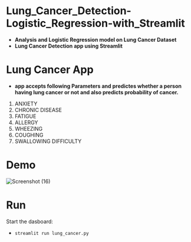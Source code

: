 # Lung_Cancer_Detection-Logistic_Regression-with_Streamlit

- **Analysis and Logistic Regression model on Lung Cancer Dataset**
- **Lung Cancer Detection app using Streamlit**

# Lung Cancer App

- **app accepts following Parameters and predictes whether a person having lung cancer or not and also predicts probability of cancer.**
1. ANXIETY 
2. CHRONIC DISEASE
3. FATIGUE
4. ALLERGY
5. WHEEZING
6. COUGHING
7. SWALLOWING DIFFICULTY

# Demo

![Screenshot (16)](https://user-images.githubusercontent.com/111117591/202399614-60653be9-e522-4709-a22f-b1aeca2f0099.png)


# Run
Start the dasboard:

- `streamlit run lung_cancer.py`
